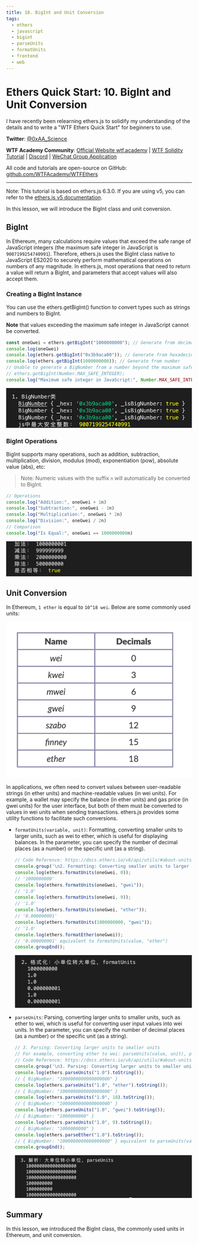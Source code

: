 ```yaml
---
title: 10. BigInt and Unit Conversion
tags:
  - ethers
  - javascript
  - bigint
  - parseUnits
  - formatUnits
  - frontend
  - web
---
```


# Ethers Quick Start: 10. BigInt and Unit Conversion

I have recently been relearning ethers.js to solidify my understanding of the details and to write a "WTF Ethers Quick Start" for beginners to use.

**Twitter**: [@0xAA_Science](https://twitter.com/0xAA_Science)

**WTF Academy Community**: [Official Website wtf.academy](https://wtf.academy) | [WTF Solidity Tutorial](https://github.com/AmazingAng/WTF-Solidity) | [Discord](https://discord.gg/5akcruXrsk) | [WeChat Group Application](https://docs.google.com/forms/d/e/1FAIpQLSe4KGT8Sh6sJ7hedQRuIYirOoZK_85miz3dw7vA1-YjodgJ-A/viewform?usp=sf_link)

All code and tutorials are open-source on GitHub: [github.com/WTFAcademy/WTFEthers](https://github.com/WTFAcademy/WTF-Ethers)

-----

Note: This tutorial is based on ethers.js 6.3.0. If you are using v5, you can refer to the [ethers.js v5 documentation](https://docs.ethers.io/v5/).

In this lesson, we will introduce the BigInt class and unit conversion.

## BigInt

In Ethereum, many calculations require values that exceed the safe range of JavaScript integers (the maximum safe integer in JavaScript is `9007199254740991`). Therefore, ethers.js uses the BigInt class native to JavaScript ES2020 to securely perform mathematical operations on numbers of any magnitude. In ethers.js, most operations that need to return a value will return a BigInt, and parameters that accept values will also accept them.

### Creating a BigInt Instance

You can use the ethers.getBigInt() function to convert types such as strings and numbers to BigInt.

**Note** that values exceeding the maximum safe integer in JavaScript cannot be converted.

```js
const oneGwei = ethers.getBigInt("1000000000"); // Generate from decimal string
console.log(oneGwei)
console.log(ethers.getBigInt("0x3b9aca00")); // Generate from hexadecimal string
console.log(ethers.getBigInt(1000000000)); // Generate from number
// Unable to generate a BigNumber from a number beyond the maximum safe integer in JavaScript
// ethers.getBigInt(Number.MAX_SAFE_INTEGER);
console.log("Maximum safe integer in JavaScript:", Number.MAX_SAFE_INTEGER)
```

![BigInt](img/10-1.png)

### BigInt Operations

BigInt supports many operations, such as addition, subtraction, multiplication, division, modulus (mod), exponentiation (pow), absolute value (abs), etc:
> Note: Numeric values with the suffix `n` will automatically be converted to BigInt.

```js
// Operations
console.log("Addition:", oneGwei + 1n)
console.log("Subtraction:", oneGwei - 1n)
console.log("Multiplication:", oneGwei * 2n)
console.log("Division:", oneGwei / 2n)
// Comparison
console.log("Is Equal:", oneGwei == 1000000000n)
```

![BigInt Operations](img/10-2.png)

## Unit Conversion

In Ethereum, `1 ether` is equal to `10^18 wei`. Below are some commonly used units:

![Common Units](img/10-3.png)

In applications, we often need to convert values between user-readable strings (in ether units) and machine-readable values (in wei units). For example, a wallet may specify the balance (in ether units) and gas price (in gwei units) for the user interface, but both of them must be converted to values in wei units when sending transactions. ethers.js provides some utility functions to facilitate such conversions.

- `formatUnits(variable, unit)`: Formatting, converting smaller units to larger units, such as wei to ether, which is useful for displaying balances. In the parameter, you can specify the number of decimal places (as a number) or the specific unit (as a string).

    ```js
    // Code Reference: https://docs.ethers.io/v6/api/utils/#about-units
    console.group('\n2. Formatting: Converting smaller units to larger units, formatUnits');
    console.log(ethers.formatUnits(oneGwei, 0));
    // '1000000000'
    console.log(ethers.formatUnits(oneGwei, "gwei"));
    // '1.0'
    console.log(ethers.formatUnits(oneGwei, 9));
    // '1.0'
    console.log(ethers.formatUnits(oneGwei, "ether"));
    // '0.000000001'
    console.log(ethers.formatUnits(1000000000, "gwei"));
    // '1.0'
    console.log(ethers.formatEther(oneGwei));
    // '0.000000001' equivalent to formatUnits(value, "ether")
    console.groupEnd();
    ```

    ![formatUnits](img/10-4.png)

- `parseUnits`: Parsing, converting larger units to smaller units, such as ether to wei, which is useful for converting user input values into wei units. In the parameter, you can specify the number of decimal places (as a number) or the specific unit (as a string).

    ```js
    // 3. Parsing: Converting larger units to smaller units
    // For example, converting ether to wei: parseUnits(value, unit), parseUnits defaults to ether unit
    // Code Reference: https://docs.ethers.io/v6/api/utils/#about-units
    console.group('\n3. Parsing: Converting larger units to smaller units, parseUnits');
    console.log(ethers.parseUnits("1.0").toString());
    // { BigNumber: "1000000000000000000" }
    console.log(ethers.parseUnits("1.0", "ether").toString());
    // { BigNumber: "1000000000000000000" }
    console.log(ethers.parseUnits("1.0", 18).toString());
    // { BigNumber: "1000000000000000000" }
    console.log(ethers.parseUnits("1.0", "gwei").toString());
    // { BigNumber: "1000000000" }
    console.log(ethers.parseUnits("1.0", 9).toString());
    // { BigNumber: "1000000000" }
    console.log(ethers.parseEther("1.0").toString());
    // { BigNumber: "1000000000000000000" } equivalent to parseUnits(value, "ether")
    console.groupEnd();
    ```

    ![parseUnits](img/10-5.png)

## Summary

In this lesson, we introduced the BigInt class, the commonly used units in Ethereum, and unit conversion.